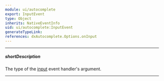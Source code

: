```yaml
---
module: ui/autocomplete
export: InputEvent
type: Object
inherits: NativeEventInfo
uid: ui/autocomplete:InputEvent
generateTypeLink: 
references: dxAutocomplete.Options.onInput
---
```

---
##### shortDescription
The type of the [input]({basewidgetpath}/Events/#input) event handler's argument.

---
<!-- Description goes here -->